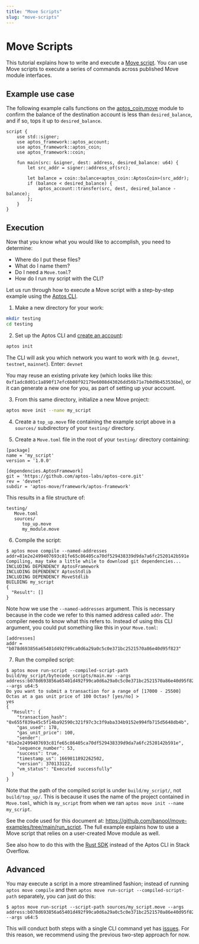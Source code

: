 ```yaml
---
title: "Move Scripts"
slug: "move-scripts"
---
```


# Move Scripts

This tutorial explains how to write and execute a [Move script](./book/modules-and-scripts.md). You can use Move scripts to execute a series of commands across published Move module interfaces.

## Example use case

The following example calls functions on the [aptos_coin.move](https://github.com/aptos-labs/aptos-core/blob/main/aptos-move/framework/aptos-framework/sources/aptos_coin.move) module to confirm the balance of the destination account is less than `desired_balance`, and if so, tops it up to `desired_balance`.

```move
script {
    use std::signer;
    use aptos_framework::aptos_account;
    use aptos_framework::aptos_coin;
    use aptos_framework::coin;

    fun main(src: &signer, dest: address, desired_balance: u64) {
        let src_addr = signer::address_of(src);

        let balance = coin::balance<aptos_coin::AptosCoin>(src_addr);
        if (balance < desired_balance) {
            aptos_account::transfer(src, dest, desired_balance - balance);
        };
    }
}
```

## Execution

Now that you know what you would like to accomplish, you need to determine:

- Where do I put these files?
- What do I name them?
- Do I need a `Move.toml`?
- How do I run my script with the CLI?

Let us run through how to execute a Move script with a step-by-step example using the [Aptos CLI](../../cli-tools/aptos-cli-tool/use-aptos-cli.md).

1. Make a new directory for your work:
```sh
mkdir testing
cd testing
```

2. Set up the Aptos CLI and [create an account](../get-test-funds.md#create-an-aptos-account):
```sh
aptos init
```
The CLI will ask you which network you want to work with (e.g. `devnet`, `testnet`, `mainnet`). Enter: `devnet`

You may reuse an existing private key (which looks like this: `0xf1adc8d01c1a890f17efc6b08f92179e6008d43026dd56b71e7b0d9b453536be`), or it can generate a new one for you, as part of setting up your account.

3. From this same directory, initialize a new Move project:
```sh
aptos move init --name my_script
```

4. Create a `top_up.move` file containing the example script above in a `sources/` subdirectory of your `testing/` directory.

5. Create a `Move.toml` file in the root of your `testing/` directory containing:

```
[package]
name = 'my_script'
version = '1.0.0'

[dependencies.AptosFramework]
git = 'https://github.com/aptos-labs/aptos-core.git'
rev = 'devnet'
subdir = 'aptos-move/framework/aptos-framework'
```

This results in a file structure of:
```
testing/
   Move.toml
   sources/
      top_up.move
      my_module.move
```

6. Compile the script:
```
$ aptos move compile --named-addresses addr=81e2e2499407693c81fe65c86405ca70df529438339d9da7a6fc2520142b591e
Compiling, may take a little while to download git dependencies...
INCLUDING DEPENDENCY AptosFramework
INCLUDING DEPENDENCY AptosStdlib
INCLUDING DEPENDENCY MoveStdlib
BUILDING my_script
{
  "Result": []
}
```
Note how we use the `--named-addresses` argument. This is necessary because in the code we refer to this named address called `addr`. The compiler needs to know what this refers to. Instead of using this CLI argument, you could put something like this in your `Move.toml`:
```
[addresses]
addr = "b078d693856a65401d492f99ca0d6a29a0c5c0e371bc2521570a86e40d95f823"
```

7. Run the compiled script:
```
$ aptos move run-script --compiled-script-path build/my_script/bytecode_scripts/main.mv --args address:b078d693856a65401d492f99ca0d6a29a0c5c0e371bc2521570a86e40d95f823 --args u64:5
Do you want to submit a transaction for a range of [17000 - 25500] Octas at a gas unit price of 100 Octas? [yes/no] >
yes
{
  "Result": {
    "transaction_hash": "0x655f839a45c5f14ba92590c321f97c3c3f9aba334b9152e994fb715d5648db4b",
    "gas_used": 178,
    "gas_unit_price": 100,
    "sender": "81e2e2499407693c81fe65c86405ca70df529438339d9da7a6fc2520142b591e",
    "sequence_number": 53,
    "success": true,
    "timestamp_us": 1669811892262502,
    "version": 370133122,
    "vm_status": "Executed successfully"
  }
}
```

Note that the path of the compiled script is under `build/my_script/`, not `build/top_up/`. This is because it uses the name of the project contained in `Move.toml`, which is `my_script` from when we ran `aptos move init --name my_script`.

See the code used for this document at: https://github.com/banool/move-examples/tree/main/run_script. The full example explains how to use a Move script that relies on a user-created Move module as well.

See also how to do this with the [Rust SDK](https://stackoverflow.com/questions/74452702/how-do-i-execute-a-move-script-on-aptos-using-the-rust-sdk) instead of the Aptos CLI in Stack Overflow.

## Advanced

You may execute a script in a more streamlined fashion; instead of running `aptos move compile` and then `aptos move run-script --compiled-script-path` separately, you can just do this:
```
$ aptos move run-script --script-path sources/my_script.move --args address:b078d693856a65401d492f99ca0d6a29a0c5c0e371bc2521570a86e40d95f823 --args u64:5
```
This will conduct both steps with a single CLI command yet has [issues](https://github.com/aptos-labs/aptos-core/issues/5733). For this reason, we recommend using the previous two-step approach for now.
